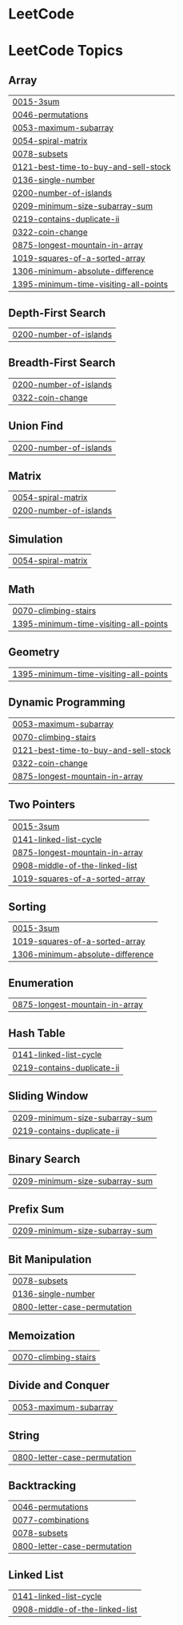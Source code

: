# LeetCode
<!---LeetCode Topics Start-->
# LeetCode Topics
## Array
|  |
| ------- |
| [0015-3sum](https://github.com/venuthelord/LeetCode/tree/master/0015-3sum) |
| [0046-permutations](https://github.com/venuthelord/LeetCode/tree/master/0046-permutations) |
| [0053-maximum-subarray](https://github.com/venuthelord/LeetCode/tree/master/0053-maximum-subarray) |
| [0054-spiral-matrix](https://github.com/venuthelord/LeetCode/tree/master/0054-spiral-matrix) |
| [0078-subsets](https://github.com/venuthelord/LeetCode/tree/master/0078-subsets) |
| [0121-best-time-to-buy-and-sell-stock](https://github.com/venuthelord/LeetCode/tree/master/0121-best-time-to-buy-and-sell-stock) |
| [0136-single-number](https://github.com/venuthelord/LeetCode/tree/master/0136-single-number) |
| [0200-number-of-islands](https://github.com/venuthelord/LeetCode/tree/master/0200-number-of-islands) |
| [0209-minimum-size-subarray-sum](https://github.com/venuthelord/LeetCode/tree/master/0209-minimum-size-subarray-sum) |
| [0219-contains-duplicate-ii](https://github.com/venuthelord/LeetCode/tree/master/0219-contains-duplicate-ii) |
| [0322-coin-change](https://github.com/venuthelord/LeetCode/tree/master/0322-coin-change) |
| [0875-longest-mountain-in-array](https://github.com/venuthelord/LeetCode/tree/master/0875-longest-mountain-in-array) |
| [1019-squares-of-a-sorted-array](https://github.com/venuthelord/LeetCode/tree/master/1019-squares-of-a-sorted-array) |
| [1306-minimum-absolute-difference](https://github.com/venuthelord/LeetCode/tree/master/1306-minimum-absolute-difference) |
| [1395-minimum-time-visiting-all-points](https://github.com/venuthelord/LeetCode/tree/master/1395-minimum-time-visiting-all-points) |
## Depth-First Search
|  |
| ------- |
| [0200-number-of-islands](https://github.com/venuthelord/LeetCode/tree/master/0200-number-of-islands) |
## Breadth-First Search
|  |
| ------- |
| [0200-number-of-islands](https://github.com/venuthelord/LeetCode/tree/master/0200-number-of-islands) |
| [0322-coin-change](https://github.com/venuthelord/LeetCode/tree/master/0322-coin-change) |
## Union Find
|  |
| ------- |
| [0200-number-of-islands](https://github.com/venuthelord/LeetCode/tree/master/0200-number-of-islands) |
## Matrix
|  |
| ------- |
| [0054-spiral-matrix](https://github.com/venuthelord/LeetCode/tree/master/0054-spiral-matrix) |
| [0200-number-of-islands](https://github.com/venuthelord/LeetCode/tree/master/0200-number-of-islands) |
## Simulation
|  |
| ------- |
| [0054-spiral-matrix](https://github.com/venuthelord/LeetCode/tree/master/0054-spiral-matrix) |
## Math
|  |
| ------- |
| [0070-climbing-stairs](https://github.com/venuthelord/LeetCode/tree/master/0070-climbing-stairs) |
| [1395-minimum-time-visiting-all-points](https://github.com/venuthelord/LeetCode/tree/master/1395-minimum-time-visiting-all-points) |
## Geometry
|  |
| ------- |
| [1395-minimum-time-visiting-all-points](https://github.com/venuthelord/LeetCode/tree/master/1395-minimum-time-visiting-all-points) |
## Dynamic Programming
|  |
| ------- |
| [0053-maximum-subarray](https://github.com/venuthelord/LeetCode/tree/master/0053-maximum-subarray) |
| [0070-climbing-stairs](https://github.com/venuthelord/LeetCode/tree/master/0070-climbing-stairs) |
| [0121-best-time-to-buy-and-sell-stock](https://github.com/venuthelord/LeetCode/tree/master/0121-best-time-to-buy-and-sell-stock) |
| [0322-coin-change](https://github.com/venuthelord/LeetCode/tree/master/0322-coin-change) |
| [0875-longest-mountain-in-array](https://github.com/venuthelord/LeetCode/tree/master/0875-longest-mountain-in-array) |
## Two Pointers
|  |
| ------- |
| [0015-3sum](https://github.com/venuthelord/LeetCode/tree/master/0015-3sum) |
| [0141-linked-list-cycle](https://github.com/venuthelord/LeetCode/tree/master/0141-linked-list-cycle) |
| [0875-longest-mountain-in-array](https://github.com/venuthelord/LeetCode/tree/master/0875-longest-mountain-in-array) |
| [0908-middle-of-the-linked-list](https://github.com/venuthelord/LeetCode/tree/master/0908-middle-of-the-linked-list) |
| [1019-squares-of-a-sorted-array](https://github.com/venuthelord/LeetCode/tree/master/1019-squares-of-a-sorted-array) |
## Sorting
|  |
| ------- |
| [0015-3sum](https://github.com/venuthelord/LeetCode/tree/master/0015-3sum) |
| [1019-squares-of-a-sorted-array](https://github.com/venuthelord/LeetCode/tree/master/1019-squares-of-a-sorted-array) |
| [1306-minimum-absolute-difference](https://github.com/venuthelord/LeetCode/tree/master/1306-minimum-absolute-difference) |
## Enumeration
|  |
| ------- |
| [0875-longest-mountain-in-array](https://github.com/venuthelord/LeetCode/tree/master/0875-longest-mountain-in-array) |
## Hash Table
|  |
| ------- |
| [0141-linked-list-cycle](https://github.com/venuthelord/LeetCode/tree/master/0141-linked-list-cycle) |
| [0219-contains-duplicate-ii](https://github.com/venuthelord/LeetCode/tree/master/0219-contains-duplicate-ii) |
## Sliding Window
|  |
| ------- |
| [0209-minimum-size-subarray-sum](https://github.com/venuthelord/LeetCode/tree/master/0209-minimum-size-subarray-sum) |
| [0219-contains-duplicate-ii](https://github.com/venuthelord/LeetCode/tree/master/0219-contains-duplicate-ii) |
## Binary Search
|  |
| ------- |
| [0209-minimum-size-subarray-sum](https://github.com/venuthelord/LeetCode/tree/master/0209-minimum-size-subarray-sum) |
## Prefix Sum
|  |
| ------- |
| [0209-minimum-size-subarray-sum](https://github.com/venuthelord/LeetCode/tree/master/0209-minimum-size-subarray-sum) |
## Bit Manipulation
|  |
| ------- |
| [0078-subsets](https://github.com/venuthelord/LeetCode/tree/master/0078-subsets) |
| [0136-single-number](https://github.com/venuthelord/LeetCode/tree/master/0136-single-number) |
| [0800-letter-case-permutation](https://github.com/venuthelord/LeetCode/tree/master/0800-letter-case-permutation) |
## Memoization
|  |
| ------- |
| [0070-climbing-stairs](https://github.com/venuthelord/LeetCode/tree/master/0070-climbing-stairs) |
## Divide and Conquer
|  |
| ------- |
| [0053-maximum-subarray](https://github.com/venuthelord/LeetCode/tree/master/0053-maximum-subarray) |
## String
|  |
| ------- |
| [0800-letter-case-permutation](https://github.com/venuthelord/LeetCode/tree/master/0800-letter-case-permutation) |
## Backtracking
|  |
| ------- |
| [0046-permutations](https://github.com/venuthelord/LeetCode/tree/master/0046-permutations) |
| [0077-combinations](https://github.com/venuthelord/LeetCode/tree/master/0077-combinations) |
| [0078-subsets](https://github.com/venuthelord/LeetCode/tree/master/0078-subsets) |
| [0800-letter-case-permutation](https://github.com/venuthelord/LeetCode/tree/master/0800-letter-case-permutation) |
## Linked List
|  |
| ------- |
| [0141-linked-list-cycle](https://github.com/venuthelord/LeetCode/tree/master/0141-linked-list-cycle) |
| [0908-middle-of-the-linked-list](https://github.com/venuthelord/LeetCode/tree/master/0908-middle-of-the-linked-list) |
<!---LeetCode Topics End-->